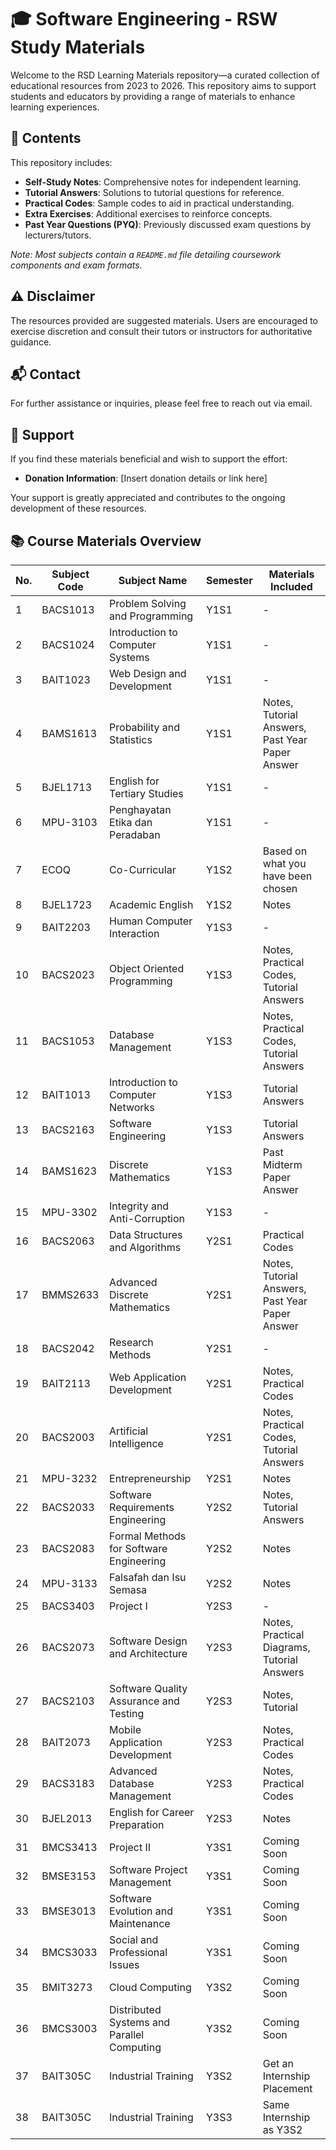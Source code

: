 # 🎓 Software Engineering - RSW Study Materials

Welcome to the RSD Learning Materials repository—a curated collection of educational resources from 2023 to 2026. This repository aims to support students and educators by providing a range of materials to enhance learning experiences.

## 📁 Contents

This repository includes:

- **Self-Study Notes**: Comprehensive notes for independent learning.
- **Tutorial Answers**: Solutions to tutorial questions for reference.
- **Practical Codes**: Sample codes to aid in practical understanding.
- **Extra Exercises**: Additional exercises to reinforce concepts.
- **Past Year Questions (PYQ)**: Previously discussed exam questions by lecturers/tutors.

*Note: Most subjects contain a `README.md` file detailing coursework components and exam formats.*

## ⚠️ Disclaimer

The resources provided are suggested materials. Users are encouraged to exercise discretion and consult their tutors or instructors for authoritative guidance.

## 📬 Contact

For further assistance or inquiries, please feel free to reach out via email.

## 💖 Support

If you find these materials beneficial and wish to support the effort:

- **Donation Information**: [Insert donation details or link here]

Your support is greatly appreciated and contributes to the ongoing development of these resources.

## 📚 Course Materials Overview

| No. | Subject Code | Subject Name                               | Semester | Materials Included                                |
|-----|--------------|--------------------------------------------|----------|---------------------------------------------------|
| 1   | BACS1013     | Problem Solving and Programming            | Y1S1     | -                                                 |
| 2   | BACS1024     | Introduction to Computer Systems           | Y1S1     | -                                                 |
| 3   | BAIT1023     | Web Design and Development                 | Y1S1     | -                                                 |
| 4   | BAMS1613     | Probability and Statistics                 | Y1S1     | Notes, Tutorial Answers, Past Year Paper Answer   |
| 5   | BJEL1713     | English for Tertiary Studies               | Y1S1     | -                                                 |
| 6   | MPU-3103     | Penghayatan Etika dan Peradaban            | Y1S1     | -                                                 |
| 7   | ECOQ         | Co-Curricular                              | Y1S2     | Based on what you have been chosen                |
| 8   | BJEL1723     | Academic English                           | Y1S2     | Notes                                             |
| 9   | BAIT2203     | Human Computer Interaction                 | Y1S3     | -                                                 |
| 10  | BACS2023     | Object Oriented Programming                | Y1S3     | Notes, Practical Codes, Tutorial Answers          |
| 11  | BACS1053     | Database Management                        | Y1S3     | Notes, Practical Codes, Tutorial Answers          |
| 12  | BAIT1013     | Introduction to Computer Networks          | Y1S3     | Tutorial Answers                                  |
| 13  | BACS2163     | Software Engineering                       | Y1S3     | Tutorial Answers                                  |
| 14  | BAMS1623     | Discrete Mathematics                       | Y1S3     | Past Midterm Paper Answer                         |
| 15  | MPU-3302     | Integrity and Anti-Corruption              | Y1S3     | -                                                 |
| 16  | BACS2063     | Data Structures and Algorithms             | Y2S1     | Practical Codes                                   |
| 17  | BMMS2633     | Advanced Discrete Mathematics              | Y2S1     | Notes, Tutorial Answers, Past Year Paper Answer   |
| 18  | BACS2042     | Research Methods                           | Y2S1     | -                                                 |
| 19  | BAIT2113     | Web Application Development                | Y2S1     | Notes, Practical Codes                            |
| 20  | BACS2003     | Artificial Intelligence                    | Y2S1     | Notes, Practical Codes, Tutorial Answers          |
| 21  | MPU-3232     | Entrepreneurship                           | Y2S1     | Notes                                             |
| 22  | BACS2033     | Software Requirements Engineering          | Y2S2     | Notes, Tutorial Answers                           |
| 23  | BACS2083     | Formal Methods for Software Engineering    | Y2S2     | Notes                                             |
| 24  | MPU-3133     | Falsafah dan Isu Semasa                    | Y2S2     | Notes                                             |
| 25  | BACS3403     | Project I                                  | Y2S3     | -                                                 |
| 26  | BACS2073     | Software Design and Architecture           | Y2S3     | Notes, Practical Diagrams, Tutorial Answers       |
| 27  | BACS2103     | Software Quality Assurance and Testing     | Y2S3     | Notes, Tutorial                                   |
| 28  | BAIT2073     | Mobile Application Development             | Y2S3     | Notes, Practical Codes                            |
| 29  | BACS3183     | Advanced Database Management               | Y2S3     | Notes, Practical Codes                            |
| 30  | BJEL2013     | English for Career Preparation             | Y2S3     | Notes                                             |
| 31  | BMCS3413     | Project II                                 | Y3S1     | Coming Soon                                       |
| 32  | BMSE3153     | Software Project Management                | Y3S1     | Coming Soon                                       |
| 33  | BMSE3013     | Software Evolution and Maintenance         | Y3S1     | Coming Soon                                       |
| 34  | BMCS3033     | Social and Professional Issues             | Y3S1     | Coming Soon                                       |
| 35  | BMIT3273     | Cloud Computing                            | Y3S2     | Coming Soon                                       |
| 36  | BMCS3003     | Distributed Systems and Parallel Computing | Y3S2     | Coming Soon                                       |
| 37  | BAIT305C     | Industrial Training                        | Y3S2     | Get an Internship Placement                       |
| 38  | BAIT305C     | Industrial Training                        | Y3S3     | Same Internship as Y3S2                           |
